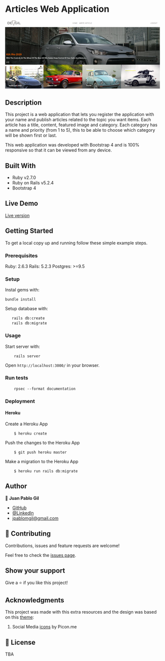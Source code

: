 # Articles Web Application

<p align="center">
    <img src="/main.png">
</p>

## Description 

This project is a web application that lets you register the application with your name and publish articles related to the topic you want items. Each article has a title, content, featured image and category. Each category has a name and priority (from 1 to 5), this to be able to choose which category will be shown first or last.

This web application was developed with Bootstrap 4 and is 100% responsive so that it can be viewed from any device.

## Built With

- Ruby v2.7.0
- Ruby on Rails v5.2.4
- Bootstrap 4

## Live Demo

[Live version](https://thawing-tor-70780.herokuapp.com/)


## Getting Started

To get a local copy up and running follow these simple example steps.

### Prerequisites

Ruby: 2.6.3
Rails: 5.2.3
Postgres: >=9.5

### Setup

Instal gems with:

```
bundle install
```

Setup database with:

```
   rails db:create
   rails db:migrate
```


### Usage

Start server with:

```
    rails server
```

Open `http://localhost:3000/` in your browser.

### Run tests

```
    rpsec --format documentation
```


### Deployment

#### Heroku

  Create a Heroku App

  ```
      $ heroku create
  ```
  Push the changes to the Heroku App

  ```
      $ git push heroku master
  ```

  Make a migration to the Heroku App

  ```
      $ heroku run rails db:migrate
  ```


## Author

👤 **Juan Pablo Gil**

- [GitHub](https://github.com/JuanPabloGil )
- [@LinkedIn](https://www.linkedin.com/in/juan-pablo-gil-1321a515a/)
- jpablomgil@gmail.com


## 🤝 Contributing

Contributions, issues and feature requests are welcome!

Feel free to check the [issues page](issues/).

## Show your support

Give a ⭐️ if you like this project!


## Acknowledgments

This project was made with this extra resources and the design was based on this [theme](https://www.behance.net/gallery/14554909/liFEsTlye-Mobile-version):

   1. Social Media [icons](https://www.iconfinder.com/iconsets/picons-social) by Picon.me
 

## 📝 License

TBA
